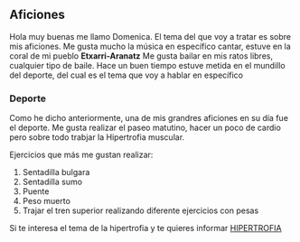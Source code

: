 ## Aficiones

Hola muy buenas me llamo Domenica.
El tema del que voy a tratar es sobre mis aficiones. 
Me gusta mucho la música en específico cantar, estuve en la coral de mi pueblo **Etxarri-Aranatz**
Me gusta bailar en mis ratos libres, cualquier tipo de baile.
Hace un buen tiempo estuve metida en el mundillo del deporte, del cual es el tema que voy a hablar en específico


### Deporte


Como he dicho anteriormente, una de mis grandres aficiones en su día fue el deporte. 
Me gusta realizar el paseo matutino, hacer un poco de cardio pero sobre todo trabjar la Hipertrofia muscular.

Ejercicios que más me gustan realizar:

1. Sentadilla bulgara
2. Sentadilla sumo
3. Puente
4. Peso muerto
5. Trajar el tren superior realizando diferente ejercicios con pesas

Si te interesa el tema de la hipertrofia y te quieres informar [HIPERTROFIA](https://es.wikipedia.org/wiki/Hipertrofia_muscular)




